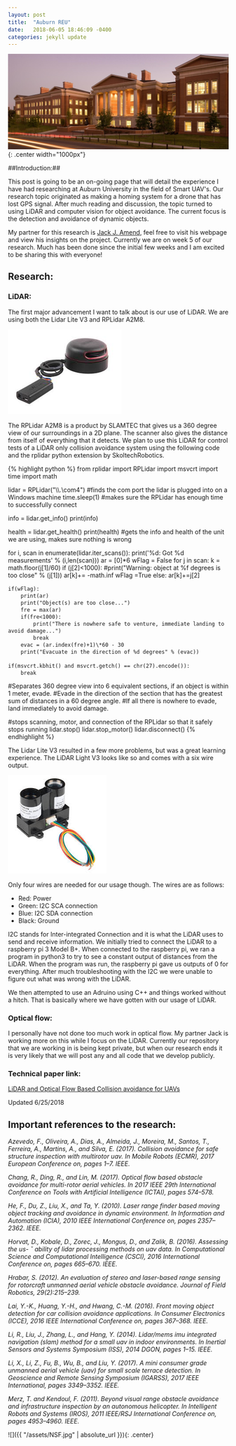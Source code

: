 ```yaml
---
layout: post
title:  "Auburn REU"
date:   2018-06-05 18:46:09 -0400
categories: jekyll update
---
```


![Auburn University](/assets/camp.jpg){: .center width="1000px"}

##Introduction:##

This post is going to be an on-going page that will detail the experience I have had researching at Auburn University in the field of Smart UAV's. Our research topic originated as making a homing system for a drone that has lost GPS signal. After much reading and discussion, the topic turned to using LiDAR and computer vision for object avoidance. The current focus is the detection and avoidance of dynamic objects.

My partner for this research is [Jack J. Amend](http://jackjamend.me), feel free to visit his webpage and view his insights on the project.
Currently we are on week 5 of our research. Much has been done since the initial few weeks and I am excited to be sharing this with everyone!

## Research: ##

### LiDAR:

The first major advancement I want to talk about is our use of LiDAR. We are using both the Lidar Lite V3 and RPLidar A2M8.

![](/assets/rplidar.jpeg)

The RPLidar A2M8 is a product by SLAMTEC that gives us a 360 degree view of our surroundings in a 2D plane. The scanner also gives the distance from itself of everything that it detects. We plan to use this LiDAR for control tests of a LiDAR only collision avoidance system using the following code and the rplidar python extension by SkoltechRobotics.

{% highlight python %}
from rplidar import RPLidar
import msvcrt
import time
import math

lidar = RPLidar("\\\\.\\com4")
#finds the com port the lidar is plugged into on a Windows machine
time.sleep(1)
#makes sure the RPLidar has enough time to successfully connect

info = lidar.get_info()
print(info)

health = lidar.get_health()
print(health)
#gets the info and health of the unit we are using, makes sure nothing is wrong

for i, scan in enumerate(lidar.iter_scans()):
    print('%d: Got %d measurements' % (i,len(scan)))
    ar = [0]\*6
    wFlag = False
    for j in scan:
        k = math.floor(j[1]/60)
        if (j[2]<1000):
            #print("Warning: object at %f degrees is too close" % (j[1]))
            ar[k]+= -math.inf
            wFlag =True
        else:
            ar[k]+=j[2]

    if(wFlag):
        print(ar)
        print("Object(s) are too close...")
        fre = max(ar)
        if(fre<1000):
            print("There is nowhere safe to venture, immediate landing to avoid damage...")
            break
        evac = (ar.index(fre)+1)\*60 - 30
        print("Evacuate in the direction of %d degrees" % (evac))

    if(msvcrt.kbhit() and msvcrt.getch() == chr(27).encode()):
        break
#Separates 360 degree view into 6 equivalent sections, if an object is within 1 meter, evade.
#Evade in the direction of the section that has the greatest sum of distances in a 60 degree angle.
#If all there is nowhere to evade, land immediately to avoid damage.

#stops scanning, motor, and connection of the RPLidar so that it safely stops running
lidar.stop()
lidar.stop_motor()
lidar.disconnect()
{% endhighlight %}

The Lidar Lite V3 resulted in a few more problems, but was a great learning experience. The LiDAR Light V3 looks like so and comes with a six wire output.

![](/assets/lidar-lite-v3.jpeg)

 Only four wires are needed for our usage though. The wires are as follows:

* Red: Power
* Green: I2C SCA connection
* Blue: I2C SDA connection
* Black: Ground

I2C stands for Inter-integrated Connection and it is what the LiDAR uses to send and receive information. We initially tried to connect the LiDAR to a raspberry pi 3 Model B+. When connected to the raspberry pi, we ran a program in python3 to try to see a constant output of distances from the LiDAR. When the program was run, the raspberry pi gave us outputs of 0 for everything. After much troubleshooting with the I2C we were unable to figure out what was wrong with the LiDAR.

We then attempted to use an Adruino using C++ and things worked without a hitch. That is basically where we have gotten with our usage of LiDAR.

### Optical flow:

I personally have not done too much work in optical flow. My partner Jack is working more on this while I focus on the LiDAR.
Currently our repository that we are working in is being kept private, but when our research ends it is very likely that we will post any and all code that we develop publicly.  

### Technical paper link:
[LiDAR and Optical Flow Based Collision avoidance for UAVs](/assets/evaluation-collision-avoidance.pdf)

Updated 6/25/2018

## Important references to the research:

_Azevedo, F., Oliveira, A., Dias, A., Almeida, J., Moreira, M., Santos, T., Ferreira, A.,
Martins, A., and Silva, E. (2017). Collision avoidance for safe structure inspection with multirotor uav.
In Mobile Robots (ECMR), 2017 European Conference on, pages 1–7. IEEE._

_Chang, R., Ding, R., and Lin, M. (2017). Optical flow based obstacle avoidance for
multi-rotor aerial vehicles. In 2017 IEEE 29th International Conference on Tools with Artificial Intelligence
(ICTAI), pages 574–578._

_He, F., Du, Z., Liu, X., and Ta, Y. (2010). Laser range finder based moving object tracking
and avoidance in dynamic environment. In Information and Automation (ICIA), 2010 IEEE International
Conference on, pages 2357–2362. IEEE._

_Horvat, D., Kobale, D., Zorec, J., Mongus, D., and Zalik, B. (2016). Assessing the us- ˇ
ability of lidar processing methods on uav data. In Computational Science and Computational Intelligence
(CSCI), 2016 International Conference on, pages 665–670. IEEE._

_Hrabar, S. (2012). An evaluation of stereo and laser-based range sensing for rotorcraft unmanned
aerial vehicle obstacle avoidance. Journal of Field Robotics, 29(2):215–239._

_Lai, Y.-K., Huang, Y.-H., and Hwang, C.-M. (2016). Front moving object detection for car
collision avoidance applications. In Consumer Electronics (ICCE), 2016 IEEE International Conference
on, pages 367–368. IEEE._

_Li, R., Liu, J., Zhang, L., and Hang, Y. (2014). Lidar/mems imu integrated navigation
(slam) method for a small uav in indoor environments. In Inertial Sensors and Systems Symposium (ISS),
2014 DGON, pages 1–15. IEEE._

_Li, X., Li, Z., Fu, B., Wu, B., and Liu, Y. (2017). A mini consumer grade unmanned aerial
vehicle (uav) for small scale terrace detection. In Geoscience and Remote Sensing Symposium (IGARSS),
2017 IEEE International, pages 3349–3352. IEEE._

_Merz, T. and Kendoul, F. (2011). Beyond visual range obstacle avoidance and
infrastructure inspection by an autonomous helicopter. In Intelligent Robots and Systems (IROS), 2011
IEEE/RSJ International Conference on, pages 4953–4960. IEEE._


![]({{ "/assets/NSF.jpg" | absolute_url }}){: .center}
